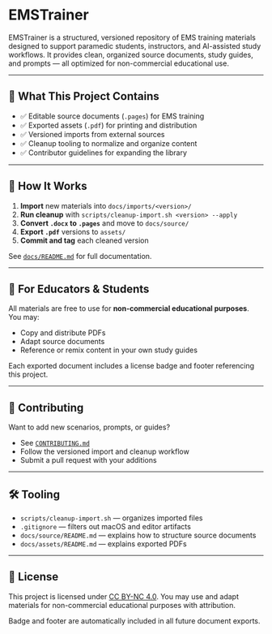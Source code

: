 # EMSTrainer

EMSTrainer is a structured, versioned repository of EMS training materials designed to support paramedic students, instructors, and AI-assisted study workflows. It provides clean, organized source documents, study guides, and prompts — all optimized for non-commercial educational use.

---

## 📘 What This Project Contains

- ✅ Editable source documents (`.pages`) for EMS training
- ✅ Exported assets (`.pdf`) for printing and distribution
- ✅ Versioned imports from external sources
- ✅ Cleanup tooling to normalize and organize content
- ✅ Contributor guidelines for expanding the library

---

## 🧭 How It Works

1. **Import** new materials into `docs/imports/<version>/`
2. **Run cleanup** with `scripts/cleanup-import.sh <version> --apply`
3. **Convert `.docx` to `.pages`** and move to `docs/source/`
4. **Export `.pdf`** versions to `assets/`
5. **Commit and tag** each cleaned version

See [`docs/README.md`](docs/README.md) for full documentation.

---

## 🧪 For Educators & Students

All materials are free to use for **non-commercial educational purposes**. You may:

- Copy and distribute PDFs
- Adapt source documents
- Reference or remix content in your own study guides

Each exported document includes a license badge and footer referencing this project.

---

## 🤝 Contributing

Want to add new scenarios, prompts, or guides?

- See [`CONTRIBUTING.md`](CONTRIBUTING.md)
- Follow the versioned import and cleanup workflow
- Submit a pull request with your additions

---

## 🛠 Tooling

- `scripts/cleanup-import.sh` — organizes imported files
- `.gitignore` — filters out macOS and editor artifacts
- `docs/source/README.md` — explains how to structure source documents
- `docs/assets/README.md` — explains exported PDFs

---

## 📎 License

This project is licensed under [CC BY-NC 4.0](LICENSE). You may use and adapt materials for non-commercial educational purposes with attribution.

Badge and footer are automatically included in all future document exports.
